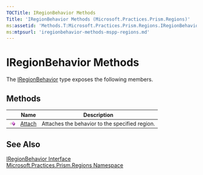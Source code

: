 ```yaml
---
TOCTitle: IRegionBehavior Methods
Title: 'IRegionBehavior Methods (Microsoft.Practices.Prism.Regions)'
ms:assetid: 'Methods.T:Microsoft.Practices.Prism.Regions.IRegionBehavior'
ms:mtpsurl: 'iregionbehavior-methods-mspp-regions.md'
---
```


# IRegionBehavior Methods

The [IRegionBehavior](/patterns-practices/reference/iregionbehavior-interface-mspp-regions) type exposes the following members.

## Methods

<table>

<thead>
<tr class="header">
<th> </th>
<th>Name</th>
<th>Description</th>
</tr>
</thead>
<tbody>
<tr class="odd">
<td><img src="/patterns-practices/reference/images/public-method.gif" alt="Public method"/></td>
<td><a href="/patterns-practices/reference/iregionbehavior-attach-method-mspp-regions" data-raw-source="[Attach](/patterns-practices/reference/iregionbehavior-attach-method-mspp-regions)">Attach</a></td>
<td><div class="summary">
Attaches the behavior to the specified region.
</div></td>
</tr>
</tbody>
</table>

## See Also

[IRegionBehavior Interface](/patterns-practices/reference/iregionbehavior-interface-mspp-regions)  
[Microsoft.Practices.Prism.Regions Namespace](/patterns-practices/reference/mspp-regions-namespace)  